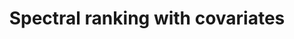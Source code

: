 ---
layout: default
title: "Spectral ranking with covariates"
authors: <ins>Siu Lun Chau</ins>, Mihai Cucuringu, Dino Sejdinovic
venue: European Conference on Machine Learning and Principles and Practice of Knowledge Discovery in Databases (ECML-PKDD)
venue_short: ECML
year: 2022
pdf: https://arxiv.org/pdf/2005.04035.pdf
code: https://github.com/Chau999/SpectralRankingWithCovariates
doi:
preprint: "false"
---